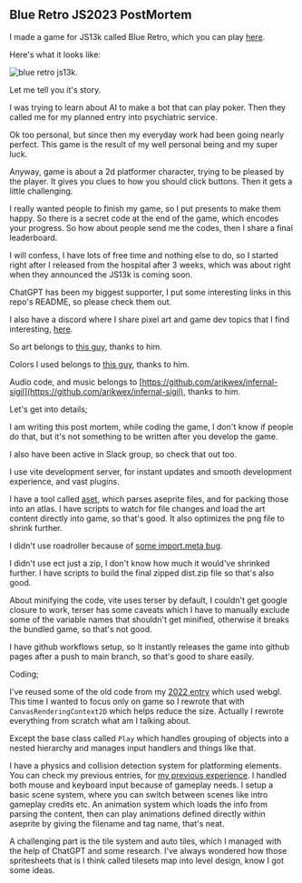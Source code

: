## Blue Retro JS2023 PostMortem

I made a game for JS13k called Blue Retro, which you can play [here]().

Here's what it looks like:

![blue retro js13k]().

Let me tell you it's story.

I was trying to learn about AI to make a bot that can play poker. Then they called me for my planned entry into psychiatric service.

Ok too personal, but since then my everyday work had been going nearly perfect. This game is the result of my well personal being and my super luck.

Anyway, game is about a 2d platformer character, trying to be pleased by the player. It gives you clues to how you should click buttons. Then it gets a little challenging.

I really wanted people to finish my game, so I put presents to make them happy. So there is a secret code at the end of the game, which encodes your progress. So how about people send me the codes, then I share a final leaderboard.

I will confess, I have lots of free time and nothing else to do, so I started right after I released from the hospital after 3 weeks, which was about right when they announced the JS13k is coming soon. 

ChatGPT has been my biggest supporter, I put some interesting links in this repo's README, so please check them out.

I also have a discord where I share pixel art and game dev topics that I find interesting, [here](https://discord.gg/6CnntAz9).

So art belongs to [this guy](https://twitter.com/_V3X3D/status/1683813077022658562?s=20), thanks to him.

Colors I used belongs to [this guy](https://twitter.com/mr_catfry/status/1684182716051234818?s=20), thanks to him.

Audio code, and music belongs to [https://github.com/arikwex/infernal-sigil](https://github.com/arikwex/infernal-sigil), thanks to him.

Let's get into details;

I am writing this post mortem, while coding the game, I don't know if people do that, but it's not something to be written after you develop the game.

I also have been active in Slack group, so check that out too.

I use vite development server, for instant updates and smooth development experience, and vast plugins.

I have a tool called [aset](https://github.com/eguneys/aset), which parses aseprite files, and for packing those into an atlas. I have scripts to watch for file changes and load the art content directly into game, so that's good. It also optimizes the png file to shrink further.

I didn't use roadroller because of [some import.meta bug](https://stackoverflow.com/questions/76765987/cannot-use-import-meta-even-though-type-module-is-enabled-on-github-pages).

I didn't use ect just a zip, I don't know how much it would've shrinked further. I have scripts to build the final zipped dist.zip file so that's also good.

About minifying the code, vite uses terser by default, I couldn't get google closure to work, terser has some caveats which I have to manually exclude some of the variable names that shouldn't get minified, otherwise it breaks the bundled game, so that's not good.

I have github workflows setup, so It instantly releases the game into github pages after a push to main branch, so that's good to share easily.

Coding;

I've reused some of the old code from my [2022 entry](https://github.com/eguneys/mavi-js2022) which used webgl. This time I wanted to focus only on game so I rewrote that with `CanvasRenderingContext2D` which helps reduce the size. Actually I rewrote everything from scratch what am I talking about.

Except the base class called `Play` which handles grouping of objects into a nested hierarchy and manages input handlers and things like that.

I have a physics and collision detection system for platforming elements. You can check my previous entries, for [my previous experience](https://eguneys.github.io/js13k2020.html).
I handled both mouse and keyboard input because of gameplay needs.
I setup a basic scene system, where you can switch between scenes like intro gameplay credits etc.
An animation system which loads the info from parsing the content, then can play animations defined directly within aseprite by giving the filename and tag name, that's neat.

A challenging part is the tile system and auto tiles, which I managed with the help of ChatGPT and some research. I've always wondered how those spritesheets that is I think called tilesets map into level design, know I got some ideas.

